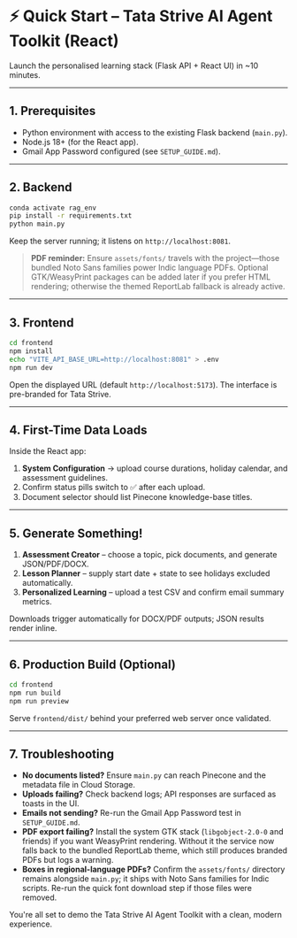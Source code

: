 # ⚡ Quick Start – Tata Strive AI Agent Toolkit (React)

Launch the personalised learning stack (Flask API + React UI) in ~10 minutes.

---

## 1. Prerequisites

- Python environment with access to the existing Flask backend (`main.py`).
- Node.js 18+ (for the React app).
- Gmail App Password configured (see `SETUP_GUIDE.md`).

---

## 2. Backend

```bash
conda activate rag_env
pip install -r requirements.txt
python main.py
```

Keep the server running; it listens on `http://localhost:8081`.

> **PDF reminder:** Ensure `assets/fonts/` travels with the project—those bundled Noto Sans families power Indic language PDFs. Optional GTK/WeasyPrint packages can be added later if you prefer HTML rendering; otherwise the themed ReportLab fallback is already active.

---

## 3. Frontend

```bash
cd frontend
npm install
echo "VITE_API_BASE_URL=http://localhost:8081" > .env
npm run dev
```

Open the displayed URL (default `http://localhost:5173`). The interface is pre-branded for Tata Strive.

---

## 4. First-Time Data Loads

Inside the React app:

1. **System Configuration** → upload course durations, holiday calendar, and assessment guidelines.
2. Confirm status pills switch to ✅ after each upload.
3. Document selector should list Pinecone knowledge-base titles.

---

## 5. Generate Something!

1. **Assessment Creator** – choose a topic, pick documents, and generate JSON/PDF/DOCX.
2. **Lesson Planner** – supply start date + state to see holidays excluded automatically.
3. **Personalized Learning** – upload a test CSV and confirm email summary metrics.

Downloads trigger automatically for DOCX/PDF outputs; JSON results render inline.

---

## 6. Production Build (Optional)

```bash
cd frontend
npm run build
npm run preview
```

Serve `frontend/dist/` behind your preferred web server once validated.

---

## 7. Troubleshooting

- **No documents listed?** Ensure `main.py` can reach Pinecone and the metadata file in Cloud Storage.
- **Uploads failing?** Check backend logs; API responses are surfaced as toasts in the UI.
- **Emails not sending?** Re-run the Gmail App Password test in `SETUP_GUIDE.md`.
- **PDF export failing?** Install the system GTK stack (`libgobject-2.0-0` and friends) if you want WeasyPrint rendering. Without it the service now falls back to the bundled ReportLab theme, which still produces branded PDFs but logs a warning.
- **Boxes in regional-language PDFs?** Confirm the `assets/fonts/` directory remains alongside `main.py`; it ships with Noto Sans families for Indic scripts. Re-run the quick font download step if those files were removed.

You're all set to demo the Tata Strive AI Agent Toolkit with a clean, modern experience.
